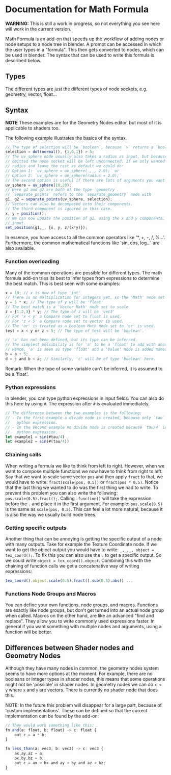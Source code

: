 # Documentation for Math Formula

**WARNING:** This is still a work in progress, so not everything you see here will work in the current version.

Math Formula is an add-on that speeds up the workflow of adding nodes or node setups to a node tree in blender. A prompt can be accessed in which the user types in a "formula". This then gets converted to nodes, which can be used in blender. The syntax that can be used to write this formula is described below.

## Types

The different types are just the different types of node sockets, e.g. geometry, vector, float... 

## Syntax

**NOTE** These examples are for the Geometry Nodes editor, but most of it is applicable to shaders too.

The following example illustrates the basics of the syntax.
```js
// The type of selection will be `boolean`, because `>` returns a `boolean`.
selection = dot(normal(), {1,0,1}) > 5;
// The uv_sphere node usually also takes a radius as input, but because it was 
// omitted the node socket will be left unconnected. If we only wanted to set the
// radius and leave the rest as default we could do:
// Option 1: `uv_sphere = uv_sphere(_,_, 2.0);` or
// Option 2: `uv_sphere = uv_sphere(radius = 2.0);`
// The second option is useful if there are lots of arguments you want to skip.
uv_sphere = uv_sphere(18,20);
// Here g1 and g2 are both of the type `geometry`.
// `separate_points` refers to the `separate_geometry` node with 
g1, g2 = separate_points(uv_sphere, selection);
// Vectors can also be decomposed into their components.
// The third component is ignored in this case.
x, y = position();
// We can now update the position of g1, using the x and y components. We ignore the selection
// input.
set_position(g1,_, {x, y, z/(x*y)});
```

In essence, you have access to all the common operators like '*, +, -, /, %...'. Furthermore, the common mathematical functions like 'sin, cos, log...' are also available.

### Function overloading

Many of the common operations are possible for different types. The math formula add-on tries its best to infer types from expressions to determine the best match. This is best seen with some examples:
```js
x = 10; // x is now of type 'int'
// There is no multiplication for integers yet, so the 'Math' node set to 'Multiply' is used instead. 
y = 5 * x; // The type of y will be 'float'
// The best match is a 'Vector Math' node set to scale
z = {1,2,3} * y; // The type of z will be 'vec3'
// For 'x < y' a Compare node set to float is used.
// For 'z < 5' a Compare node set to vector is used.
// The 'or' is treated as a Boolean Math node set to 'or' is used.
test = x < y or z < 5; // The type of test will be 'boolean'.

// 'a' has not been defined, but its type can be inferred.
// The simplest possibility is for 'a' to be a 'float' to add with another 'float'.
// Hence, 'a' is seen as type 'float' and a 'Value' node is added named 'a'.
b = a + 5; 
d = c and b < a; // Similarly, 'c' will be of type 'boolean' here.
```

Remark: When the type of some variable can't be inferred, it is assumed to be a 'float'.

### Python expressions
In blender, you can type python expressions in input fields. You can also do this here by using `#`. The expression after `#` is evaluated immediately.
```js
// The difference between the two examples is the following:
// - In the first example a divide node is created, because only `tau` is evaluated as a 
//   python expression.
// - In the second example no divide node is created because `tau/4` is evaluated as a
//   python expression.
let example1 = sin(#tau/4)
let example2 = sin(#(tau/4))
```


### Chaining calls
When writing a formula we like to think from left to right. However, when we want to compose multiple functions we now have to think from right to left. Say that we want to scale some vector `pos` and then apply `fract` to that, we would have to write: `fract(scale(pos, 0.5))` or `fract(pos * 0.5)`. Notice that the last thing we wanted to do was the first thing we had to write. To prevent this problem you can also write the following: `pos.scale(0.5).fract();`. Calling `.function()` will take the expression before the `.` and place it in the first argument. For example: `pos.scale(0.5)` is the same as `scale(pos, 0.5)`. This can feel a lot more natural, because it is also the way we usually build node trees.

### Getting specific outputs
Another thing that can be annoying is getting the specific output of a node with many outputs. Take for example the Texture Coordinate node. If we want to get the object output you would have to write: `_,_,_, object = tex_coord();`. To fix this you can also use the `.` to get a specific output. So we could write `object = tex_coord().object`. Combining this with the chaining of function calls we get a concatenative way of writing expressions: 
```js
tex_coord().object.scale(0.5).fract().sub(0.5).abs() ...
```

### Functions Node Groups and Macros
You can define your own functions, node groups, and macros. Functions are exactly like node groups, but don't get turned into an actual node group when called. Macros on the other hand, are like an advanced "find and replace". They allow you to write commonly used expressions faster. In general if you want something with multiple nodes and arguments, using a function will be better.

## Differences between Shader nodes and Geometry Nodes

Although they have many nodes in common, the geometry nodes system seems to have more options at the moment. For example, there are no booleans or integer types in shader nodes, this means that some operations might not be 'possible' in shader nodes. In geometry nodes we can do `x < y` where `x` and `y` are vectors. There is currently no shader node that does this. 

NOTE: In the future this problem will disappear for a large part, because of 'custom implementations'. These can be defined so that the correct implementation can be found by the add-on:
```js
// They would work something like this:
fn and(a: float, b: float) -> c: float {
    out c = a * b;
}

fn less_than(a: vec3, b: vec3) -> c: vec3 {
    ax,ay,az = a;
    bx,by,bz = b;
    out c = ax < bx and ay < by and az < bz;
}
```
